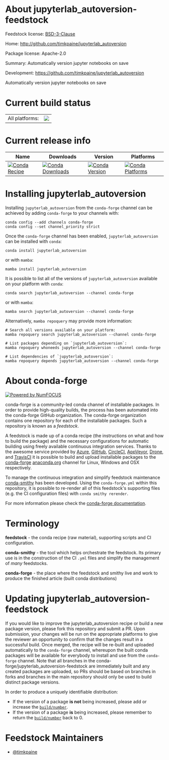 About jupyterlab_autoversion-feedstock
======================================

Feedstock license: [BSD-3-Clause](https://github.com/conda-forge/jupyterlab_autoversion-feedstock/blob/main/LICENSE.txt)

Home: http://github.com/timkpaine/jupyterlab_autoversion

Package license: Apache-2.0

Summary: Automatically version jupyter notebooks on save

Development: https://github.com/timkpaine/jupyterlab_autoversion

Automatically version jupyter notebooks on save

Current build status
====================


<table><tr><td>All platforms:</td>
    <td>
      <a href="https://dev.azure.com/conda-forge/feedstock-builds/_build/latest?definitionId=9646&branchName=main">
        <img src="https://dev.azure.com/conda-forge/feedstock-builds/_apis/build/status/jupyterlab_autoversion-feedstock?branchName=main">
      </a>
    </td>
  </tr>
</table>

Current release info
====================

| Name | Downloads | Version | Platforms |
| --- | --- | --- | --- |
| [![Conda Recipe](https://img.shields.io/badge/recipe-jupyterlab_autoversion-green.svg)](https://anaconda.org/conda-forge/jupyterlab_autoversion) | [![Conda Downloads](https://img.shields.io/conda/dn/conda-forge/jupyterlab_autoversion.svg)](https://anaconda.org/conda-forge/jupyterlab_autoversion) | [![Conda Version](https://img.shields.io/conda/vn/conda-forge/jupyterlab_autoversion.svg)](https://anaconda.org/conda-forge/jupyterlab_autoversion) | [![Conda Platforms](https://img.shields.io/conda/pn/conda-forge/jupyterlab_autoversion.svg)](https://anaconda.org/conda-forge/jupyterlab_autoversion) |

Installing jupyterlab_autoversion
=================================

Installing `jupyterlab_autoversion` from the `conda-forge` channel can be achieved by adding `conda-forge` to your channels with:

```
conda config --add channels conda-forge
conda config --set channel_priority strict
```

Once the `conda-forge` channel has been enabled, `jupyterlab_autoversion` can be installed with `conda`:

```
conda install jupyterlab_autoversion
```

or with `mamba`:

```
mamba install jupyterlab_autoversion
```

It is possible to list all of the versions of `jupyterlab_autoversion` available on your platform with `conda`:

```
conda search jupyterlab_autoversion --channel conda-forge
```

or with `mamba`:

```
mamba search jupyterlab_autoversion --channel conda-forge
```

Alternatively, `mamba repoquery` may provide more information:

```
# Search all versions available on your platform:
mamba repoquery search jupyterlab_autoversion --channel conda-forge

# List packages depending on `jupyterlab_autoversion`:
mamba repoquery whoneeds jupyterlab_autoversion --channel conda-forge

# List dependencies of `jupyterlab_autoversion`:
mamba repoquery depends jupyterlab_autoversion --channel conda-forge
```


About conda-forge
=================

[![Powered by
NumFOCUS](https://img.shields.io/badge/powered%20by-NumFOCUS-orange.svg?style=flat&colorA=E1523D&colorB=007D8A)](https://numfocus.org)

conda-forge is a community-led conda channel of installable packages.
In order to provide high-quality builds, the process has been automated into the
conda-forge GitHub organization. The conda-forge organization contains one repository
for each of the installable packages. Such a repository is known as a *feedstock*.

A feedstock is made up of a conda recipe (the instructions on what and how to build
the package) and the necessary configurations for automatic building using freely
available continuous integration services. Thanks to the awesome service provided by
[Azure](https://azure.microsoft.com/en-us/services/devops/), [GitHub](https://github.com/),
[CircleCI](https://circleci.com/), [AppVeyor](https://www.appveyor.com/),
[Drone](https://cloud.drone.io/welcome), and [TravisCI](https://travis-ci.com/)
it is possible to build and upload installable packages to the
[conda-forge](https://anaconda.org/conda-forge) [anaconda.org](https://anaconda.org/)
channel for Linux, Windows and OSX respectively.

To manage the continuous integration and simplify feedstock maintenance
[conda-smithy](https://github.com/conda-forge/conda-smithy) has been developed.
Using the ``conda-forge.yml`` within this repository, it is possible to re-render all of
this feedstock's supporting files (e.g. the CI configuration files) with ``conda smithy rerender``.

For more information please check the [conda-forge documentation](https://conda-forge.org/docs/).

Terminology
===========

**feedstock** - the conda recipe (raw material), supporting scripts and CI configuration.

**conda-smithy** - the tool which helps orchestrate the feedstock.
                   Its primary use is in the construction of the CI ``.yml`` files
                   and simplify the management of *many* feedstocks.

**conda-forge** - the place where the feedstock and smithy live and work to
                  produce the finished article (built conda distributions)


Updating jupyterlab_autoversion-feedstock
=========================================

If you would like to improve the jupyterlab_autoversion recipe or build a new
package version, please fork this repository and submit a PR. Upon submission,
your changes will be run on the appropriate platforms to give the reviewer an
opportunity to confirm that the changes result in a successful build. Once
merged, the recipe will be re-built and uploaded automatically to the
`conda-forge` channel, whereupon the built conda packages will be available for
everybody to install and use from the `conda-forge` channel.
Note that all branches in the conda-forge/jupyterlab_autoversion-feedstock are
immediately built and any created packages are uploaded, so PRs should be based
on branches in forks and branches in the main repository should only be used to
build distinct package versions.

In order to produce a uniquely identifiable distribution:
 * If the version of a package **is not** being increased, please add or increase
   the [``build/number``](https://docs.conda.io/projects/conda-build/en/latest/resources/define-metadata.html#build-number-and-string).
 * If the version of a package **is** being increased, please remember to return
   the [``build/number``](https://docs.conda.io/projects/conda-build/en/latest/resources/define-metadata.html#build-number-and-string)
   back to 0.

Feedstock Maintainers
=====================

* [@timkpaine](https://github.com/timkpaine/)

